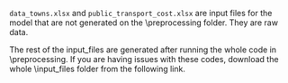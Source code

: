 `data_towns.xlsx` and `public_transport_cost.xlsx` are input files for the model that are not generated on the \preprocessing folder. They are raw data.

The rest of the input_files are generated after running the whole code in \preprocessing. If you are having issues with these codes, download the whole \input_files folder from the following link.